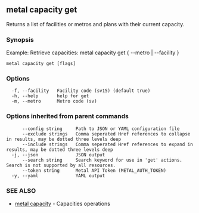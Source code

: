 ## metal capacity get

Returns a list of facilities or metros and plans with their current capacity.

### Synopsis

Example:
Retrieve capacities:
metal capacity get { --metro | --facility }


```
metal capacity get [flags]
```

### Options

```
  -f, --facility   Facility code (sv15) (default true)
  -h, --help       help for get
  -m, --metro      Metro code (sv)
```

### Options inherited from parent commands

```
      --config string     Path to JSON or YAML configuration file
      --exclude strings   Comma seperated Href references to collapse in results, may be dotted three levels deep
      --include strings   Comma seperated Href references to expand in results, may be dotted three levels deep
  -j, --json              JSON output
      --search string     Search keyword for use in 'get' actions. Search is not supported by all resources.
      --token string      Metal API Token (METAL_AUTH_TOKEN)
  -y, --yaml              YAML output
```

### SEE ALSO

* [metal capacity](metal_capacity.md)	 - Capacities operations

